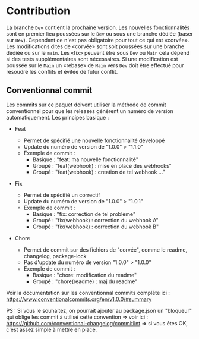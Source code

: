# Contribution

La branche `Dev` contient la prochaine version.
Les nouvelles fonctionnalités sont en premier lieu poussées sur le `Dev` ou sous une branche dédiée (baser sur `Dev`). Cependant ce n'est pas obligatoire pour tout ce qui est «corvée». Les modifications dites de «corvée» sont soit poussées sur une branche dédiée ou sur le `main`. Les «fix» peuvent être sous `Dev` ou `Main` cela dépend si des tests supplémentaires sont nécessaires. Si une modification est poussée sur le `Main` un «rebase» de `Main` vers `Dev` doit être effectué pour résoudre les conflits et évitée de futur conflit.

## Conventionnal commit

Les commits sur ce paquet doivent utiliser la méthode de commit conventionnel pour que les releases génèrent un numéro de version automatiquement.
Les principes basique :

- Feat
  - Permet de spécifié une nouvelle fonctionnalité développé
  - Update du numéro de version de "1.0.0" > "1.1.0"
  - Exemple de commit :
    - Basique : "feat: ma nouvelle fonctionnalité"
    - Groupé : "feat(webhook) : mise en place des webhooks"
    - Groupé : "feat(webhook) : creation de tel webhook ..."

- Fix
  - Permet de spécifié un correctif
  - Update du numéro de version de "1.0.0" > "1.0.1"
  - Exemple de commit :
    - Basique : "fix: correction de tel problème"
    - Groupé : "fix(webhook) : correction du webhook A"
    - Groupé : "fix(webhook) : correction du webhook B"

- Chore
  - Permet de commit sur des fichiers de "corvée", comme le readme, changelog, package-lock
  - Pas d'update du numéro de version "1.0.0" > "1.0.0"
  - Exemple de commit :
    - Basique : "chore: modification du readme"
    - Groupé : "chore(readme) : maj du readme"

Voir la documentation sur les conventionnal commits complète ici : <https://www.conventionalcommits.org/en/v1.0.0/#summary>

PS : Si vous le souhaitez, on pourrait ajouter au package.json un "bloqueur" qui oblige les commit à utilisé cette convention
=> voir ici : <https://github.com/conventional-changelog/commitlint>
=> si vous êtes OK, c'est assez simple à mettre en place.
